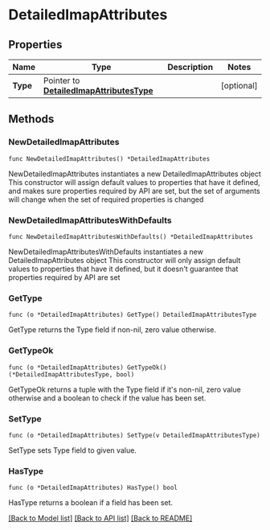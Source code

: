 # DetailedImapAttributes

## Properties

Name | Type | Description | Notes
------------ | ------------- | ------------- | -------------
**Type** | Pointer to [**DetailedImapAttributesType**](DetailedImapAttributesType.md) |  | [optional] 

## Methods

### NewDetailedImapAttributes

`func NewDetailedImapAttributes() *DetailedImapAttributes`

NewDetailedImapAttributes instantiates a new DetailedImapAttributes object
This constructor will assign default values to properties that have it defined,
and makes sure properties required by API are set, but the set of arguments
will change when the set of required properties is changed

### NewDetailedImapAttributesWithDefaults

`func NewDetailedImapAttributesWithDefaults() *DetailedImapAttributes`

NewDetailedImapAttributesWithDefaults instantiates a new DetailedImapAttributes object
This constructor will only assign default values to properties that have it defined,
but it doesn't guarantee that properties required by API are set

### GetType

`func (o *DetailedImapAttributes) GetType() DetailedImapAttributesType`

GetType returns the Type field if non-nil, zero value otherwise.

### GetTypeOk

`func (o *DetailedImapAttributes) GetTypeOk() (*DetailedImapAttributesType, bool)`

GetTypeOk returns a tuple with the Type field if it's non-nil, zero value otherwise
and a boolean to check if the value has been set.

### SetType

`func (o *DetailedImapAttributes) SetType(v DetailedImapAttributesType)`

SetType sets Type field to given value.

### HasType

`func (o *DetailedImapAttributes) HasType() bool`

HasType returns a boolean if a field has been set.


[[Back to Model list]](../README.md#documentation-for-models) [[Back to API list]](../README.md#documentation-for-api-endpoints) [[Back to README]](../README.md)


